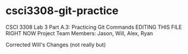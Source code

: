 # csci3308-git-practice
CSCI 3308 Lab 3 Part A.3: Practicing Git Commands
EDITING THIS FILE RIGHT NOW
Project Team Members: Jason, Will, Alex, Ryan

Corrected Will's Changes (not really but)
